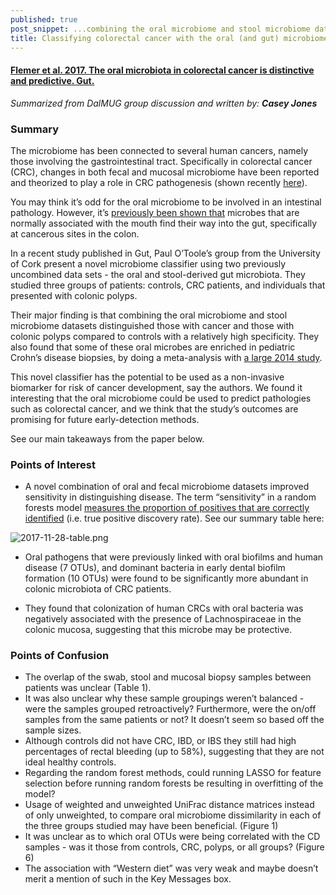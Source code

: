 ```yaml
---
published: true
post_snippet: ...combining the oral microbiome and stool microbiome datasets distinguished those with cancer and those with colonic polyps compared to controls with a relatively high specificity. They also found that some of these oral microbes are enriched in pediatric Crohn’s disease biopsies...
title: Classifying colorectal cancer with the oral (and gut) microbiome
---
```

 
#### [Flemer et al. 2017. The oral microbiota in colorectal cancer is distinctive and predictive. Gut.](http://gut.bmj.com/content/early/2017/10/07/gutjnl-2017-314814)

_Summarized from DalMUG group discussion and written by:
**Casey Jones**_

### Summary
The microbiome has been connected to several human cancers, namely those involving the gastrointestinal tract. Specifically in colorectal cancer (CRC), changes in both fecal and mucosal microbiome have been reported and theorized to play a role in CRC pathogenesis (shown recently [here](http://gut.bmj.com/content/66/4/633)).

You may think it’s odd for the oral microbiome to be involved in an intestinal pathology. However, it’s [previously been shown that](http://gut.bmj.com/content/66/4/633) microbes that are normally associated with the mouth find their way into the gut, specifically at cancerous sites in the colon. 

In a recent study published in Gut, Paul O’Toole’s group from the University of Cork present a novel microbiome classifier using two previously uncombined data sets - the oral and stool-derived gut microbiota. They studied three groups of patients: controls, CRC patients, and individuals that presented with colonic polyps. 

Their major finding is that combining the oral microbiome and stool microbiome datasets distinguished those with cancer and those with colonic polyps compared to controls with a relatively high specificity. They also found that some of these oral microbes are enriched in pediatric Crohn’s disease biopsies, by doing a meta-analysis with [a large 2014 study](https://www.ncbi.nlm.nih.gov/pubmed/24629344). 

This novel classifier has the potential to be used as a non-invasive biomarker for risk of cancer development, say the authors. We found it interesting that the oral microbiome could be used to predict pathologies such as colorectal cancer, and we think that the study’s outcomes are promising for future early-detection methods. 

See our main takeaways from the paper below.


### Points of Interest
- A novel combination of oral and fecal microbiome datasets improved sensitivity in distinguishing disease. The term “sensitivity” in a random forests model [measures the proportion of positives that are correctly identified](http://shahramabyari.com/2016/02/22/measuring-performance-of-classifiers/) (i.e. true positive discovery rate). See our summary table here:

![2017-11-28-table.png]({{site.baseurl}}/images/2017-11-28-table.png)

- Oral pathogens that were previously linked with oral biofilms and human disease (7 OTUs), and dominant bacteria in early dental biofilm formation (10 OTUs) were found to be significantly more abundant in colonic microbiota of CRC patients.

- They found that colonization of human CRCs with oral bacteria was negatively associated with the presence of Lachnospiraceae in the colonic mucosa, suggesting that this microbe may be protective. 

### Points of Confusion
- The overlap of the swab, stool and mucosal biopsy samples between patients was unclear (Table 1). 
- It was also unclear why these sample groupings weren’t balanced - were the samples grouped retroactively? Furthermore, were the on/off samples from the same patients or not? It doesn’t seem so based off the sample sizes. 
- Although controls did not have CRC, IBD, or IBS they still had high percentages of rectal bleeding (up to 58%), suggesting that they are not ideal healthy controls. 
- Regarding the random forest methods, could running LASSO for feature selection before running random forests be resulting in overfitting of the model?
- Usage of weighted and unweighted UniFrac distance matrices instead of only unweighted, to compare oral microbiome dissimilarity in each of the three groups studied may have been beneficial. (Figure 1) 
- It was unclear as to which oral OTUs were being correlated with the CD samples - was it those from controls, CRC, polyps, or all groups? (Figure 6) 
- The association with “Western diet” was very weak and maybe doesn’t merit a mention of such in the Key Messages box.
